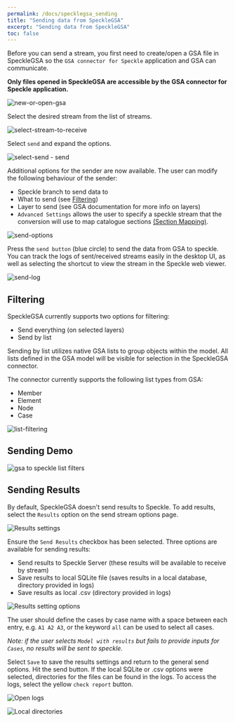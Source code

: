 ```yaml
---
permalink: /docs/specklegsa_sending
title: "Sending data from SpeckleGSA"
excerpt: "Sending data from SpeckleGSA"
toc: false
---
```

Before you can send a stream, you first need to create/open a GSA file in SpeckleGSA so the `GSA connector for Speckle` application and GSA can communicate.

**Only files opened in SpeckleGSA are accessible by the GSA connector for Speckle application.**

![new-or-open-gsa]({{site.baseurl}}/assets/images/quick_start/new-or-open-gsa.png)

Select the desired stream from the list of streams.

![select-stream-to-receive]({{site.baseurl}}/assets/images/quick_start/select-stream-to-receive.png)

Select `send` and expand the options.

![select-send - send]({{site.baseurl}}/assets/images/quick_start/select-send.png)

Additional options for the sender are now available. The user can modify the following behaviour of the sender:
- Speckle branch to send data to
- What to send (see [Filtering](#filtering))
- Layer to send (see GSA documentation for more info on layers)
- `Advanced Settings` allows the user to specify a speckle stream that the conversion will use to map catalogue sections [ (Section Mapping)](06_section_mapping.md).

![send-options]({{site.baseurl}}/assets/images/quick_start/send-options.png)

Press the `send button` (blue circle) to send the data from GSA to speckle. You can track the logs of sent/received streams easily in the desktop UI, as well as selecting the shortcut to view the stream in the Speckle web viewer.

![send-log]({{site.baseurl}}/assets/images/quick_start/send-log.png)

## Filtering

SpeckleGSA currently supports two options for filtering:
- Send everything (on selected layers)
- Send by list

Sending by list utilizes native GSA lists to group objects within the model. All lists defined in the GSA model will be visible for selection in the SpeckleGSA connector. 

The connector currently supports the following list types from GSA:
- Member
- Element
- Node
- Case

![list-filtering]({{site.baseurl}}/assets/images/quick_start/list-filtering.png)

## Sending Demo

![gsa to speckle list filters]({{site.baseurl}}/assets/images/quick_start/GsaToSpeckleLists.gif)

## Sending Results

By default, SpeckleGSA doesn't send results to Speckle. To add results, select the `Results` option on the send stream options page.

![Results settings]({{site.baseurl}}/assets/images/quick_start/send-results-1.png)

Ensure the `Send Results` checkbox has been selected. Three options are available for sending results:
- Send results to Speckle Server (these results will be available to receive by stream)
- Save results to local SQLite file (saves results in a local database, directory provided in logs)
- Save results as local .csv (directory provided in logs)

![Results setting options]({{site.baseurl}}/assets/images/quick_start/send-results-2.png)

The user should define the cases by case name with a space between each entry, e.g. `A1 A2 A3`, or the keyword `all` can be used to select all cases.

*Note: if the user selects `Model with results` but fails to provide inputs for `Cases`, no results will be sent to speckle.*

Select `Save` to save the results settings and return to the general send options. Hit the send button. If the local SQLite or .csv options were selected, directories for the files can be found in the logs. To access the logs, select the yellow `check report` button. 

![Open logs]({{site.baseurl}}/assets/images/quick_start/send-results-3.png)

![Local directories]({{site.baseurl}}/assets/images/quick_start/send-results-4.png)